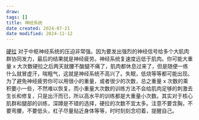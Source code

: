 ```yaml
---
draw:
tags: []
title: 神经系统
date created: 2024-07-21
date modified: 2024-11-12
---
```


[硬拉](硬拉.md) 对于中枢神经系统的压迫非常强。因为要发出强烈的神经信号给多个大肌肉群协同发力，最后的结果就是神经疲劳。神经系统复速度远低于肌肉。你可能大重量 x 大次数硬拉之后两天就腰不酸腿不痛了，肌肉都休息过来了，但是随便一练什么就冒虚汗，喘粗气，这就是神经系统不高兴了。失眠，低烧等等都可能出现。为了避免神经疲劳你可以用很小的重量，或者很少的次数，总之重量 x 次数的乘积要小一些，不然难以恢复。而小重量大次数的训练方法不会给肌肉足够的刺激去生长和修复，只是出汗而已，所以高水平的训练都是大重量小次数。其实对于核心肌群和腿部的训练，深蹲是不错的选择，硬拉的次数不宜太多。注意不要含胸，不要弯腰，不要低头，杠子尽量贴近身体等等，时时刻刻念叨着，提醒自己。
